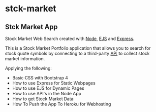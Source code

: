 # stck-market

## Stck Market App

Stock Market Web Search created with [Node](https://nodejs.org/en/), [EJS](https://ejs.co/) and [Express](https://expressjs.com/).

This is a Stock Market Portfolio application that allows you to search for stock quote symbols by connecting to a third-party [API](https://iexcloud.io/) to collect stock market information.

Applying the following:

   - Basic CSS with Bootstrap 4
   - How to use Express for Static Webpages
   - How to use EJS for Dynamic Pages
   - How to use API's in the Node App
   - How to get Stock Market Data
   - How To Push the App To Heroku for Webhosting

